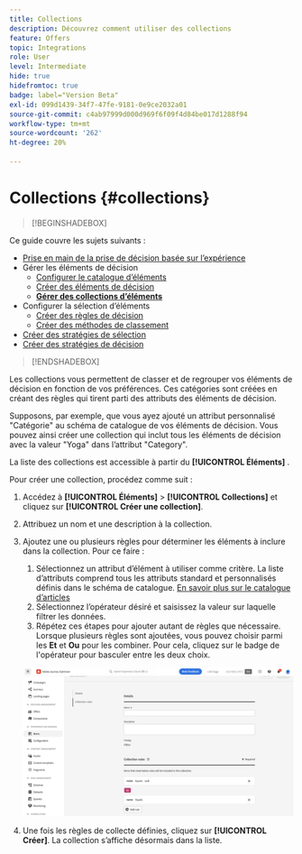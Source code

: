 ```yaml
---
title: Collections
description: Découvrez comment utiliser des collections
feature: Offers
topic: Integrations
role: User
level: Intermediate
hide: true
hidefromtoc: true
badge: label="Version Beta"
exl-id: 099d1439-34f7-47fe-9181-0e9ce2032a01
source-git-commit: c4ab97999d000d969f6f09f4d84be017d1288f94
workflow-type: tm+mt
source-wordcount: '262'
ht-degree: 20%

---
```


# Collections {#collections}

>[!BEGINSHADEBOX]

Ce guide couvre les sujets suivants :

* [Prise en main de la prise de décision basée sur l’expérience](gs-experience-decisioning.md)
* Gérer les éléments de décision
   * [Configurer le catalogue d’éléments](catalogs.md)
   * [Créer des éléments de décision](items.md)
   * **[Gérer des collections d’éléments](collections.md)**
* Configurer la sélection d’éléments
   * [Créer des règles de décision](rules.md)
   * [Créer des méthodes de classement](ranking.md)
* [Créer des stratégies de sélection](selection-strategies.md)
* [Créer des stratégies de décision](create-decision.md)

>[!ENDSHADEBOX]

Les collections vous permettent de classer et de regrouper vos éléments de décision en fonction de vos préférences. Ces catégories sont créées en créant des règles qui tirent parti des attributs des éléments de décision.

Supposons, par exemple, que vous ayez ajouté un attribut personnalisé &quot;Catégorie&quot; au schéma de catalogue de vos éléments de décision. Vous pouvez ainsi créer une collection qui inclut tous les éléments de décision avec la valeur &quot;Yoga&quot; dans l’attribut &quot;Category&quot;.

La liste des collections est accessible à partir du **[!UICONTROL Éléments]** .

Pour créer une collection, procédez comme suit :

1. Accédez à **[!UICONTROL Éléments]** > **[!UICONTROL Collections]** et cliquez sur **[!UICONTROL Créer une collection]**.
1. Attribuez un nom et une description à la collection.
1. Ajoutez une ou plusieurs règles pour déterminer les éléments à inclure dans la collection. Pour ce faire :

   1. Sélectionnez un attribut d’élément à utiliser comme critère. La liste d’attributs comprend tous les attributs standard et personnalisés définis dans le schéma de catalogue. [En savoir plus sur le catalogue d’articles](catalogs.md)
   1. Sélectionnez l’opérateur désiré et saisissez la valeur sur laquelle filtrer les données.
   1. Répétez ces étapes pour ajouter autant de règles que nécessaire. Lorsque plusieurs règles sont ajoutées, vous pouvez choisir parmi les **Et** et **Ou** pour les combiner. Pour cela, cliquez sur le badge de l&#39;opérateur pour basculer entre les deux choix.

   ![](assets/collection-create.png)

1. Une fois les règles de collecte définies, cliquez sur **[!UICONTROL Créer]**. La collection s’affiche désormais dans la liste.

